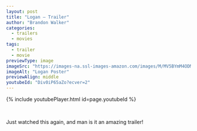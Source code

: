 ```yaml
---
layout: post
title: "Logan – Trailer"
author: "Brandon Walker"
categories:
  - trailers
  - movies
tags:
  - trailer
  - movie
previewType: image
imageSrc: "https://images-na.ssl-images-amazon.com/images/M/MV5BYmM4ODMwY2EtMzZhNC00MmUwLTg4ZDAtMTdhNzc4MDVhNTA1XkEyXkFqcGdeQXVyNDg2MjUxNjM@._V1_SY1000_CR0,0,1465,1000_AL_.jpg"
imageAlt: "Logan Poster"
previewAlign: middle
youtubeId: "Div0iP65aZo?ecver=2"
---
```


{% include youtubePlayer.html id=page.youtubeId %}

<br>

Just watched this again, and man is it an amazing trailer!
